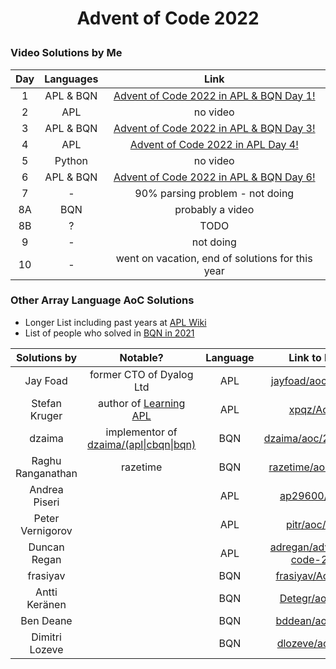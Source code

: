 # <p align="center">Advent of Code 2022</p>
### Video Solutions by Me

|  Day  | Languages |                                  Link                                   |
| :---: | :-------: | :---------------------------------------------------------------------: |
|   1   | APL & BQN | [Advent of Code 2022 in APL & BQN Day 1!](https://youtu.be/27Eeys7rLSc) |
|   2   |    APL    |                                no video                                 |
|   3   | APL & BQN | [Advent of Code 2022 in APL & BQN Day 3!](https://youtu.be/p0bg5M_R2aQ) |
|   4   |    APL    |    [Advent of Code 2022 in APL Day 4!](https://youtu.be/eEbcQrn9e0g)    |
|   5   |  Python   |                                no video                                 |
|   6   | APL & BQN | [Advent of Code 2022 in APL & BQN Day 6!](https://youtu.be/A-sUyER70gk) |
|   7   |     -     |                     90% parsing problem - not doing                     |
|  8A   |    BQN    |                             probably a video                            |
|  8B   |     ?     |                                TODO                                     |
|   9   |     -     |                           not doing                                     |
|  10   |     -     |                     went on vacation, end of solutions for this year    |

### Other Array Language AoC Solutions

* Longer List including past years at [APL Wiki](https://aplwiki.com/wiki/Advent_of_Code)
* List of people who solved in [BQN in 2021](https://mlochbaum.github.io/BQN/community/aoc.html)

|Solutions by|Notable?|Language|Link to Repo|
|:-:|:-:|:-:|:-:|
|Jay Foad|former CTO of Dyalog Ltd|APL|[jayfoad/aoc2022apl](https://github.com/jayfoad/aoc2022apl)||
|Stefan Kruger|author of [Learning APL](https://xpqz.github.io/learnapl/intro.html)|APL|[xpqz/AoC22](https://github.com/xpqz/AoC22/)|
|dzaima|implementor of [dzaima/(apl\|cbqn\|bqn)](https://github.com/dzaima)|BQN|[dzaima/aoc/2022/BQN](https://github.com/dzaima/aoc/tree/master/2022/BQN)|
|Raghu Ranganathan|razetime|BQN|[razetime/aoc/22/bqn](https://github.com/razetime/aoc/tree/main/22/bqn)
|Andrea Piseri||APL|[ap29600/aoc22](https://github.com/ap29600/aoc22)|
|Peter Vernigorov||APL|[pitr/aoc/2022](https://github.com/pitr/aoc/tree/main/2022)|
|Duncan Regan||APL|[adregan/advent-of-code-2022](https://git.sr.ht/~adregan/advent-of-code-2022/tree/main/item/apl)|
|frasiyav||BQN|[frasiyav/AoC2022](https://github.com/frasiyav/AoC2022)|
|Antti Keränen||BQN|[Detegr/aoc2022](https://github.com/Detegr/aoc2022)|
|Ben Deane||BQN|[bddean/aoc/2022](https://github.com/bddean/aoc/tree/main/2022)|
|Dimitri Lozeve||BQN|[dlozeve/aoc2022](https://github.com/dlozeve/aoc2022)|
